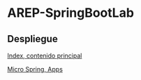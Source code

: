 # AREP-SpringBootLab


## Despliegue
 [Index, contenido principal](https://gentle-gorge-81749.herokuapp.com/index.html)
 
 [Micro Spring, Apps](https://gentle-gorge-81749.herokuapp.com/Apps/hola)
 
